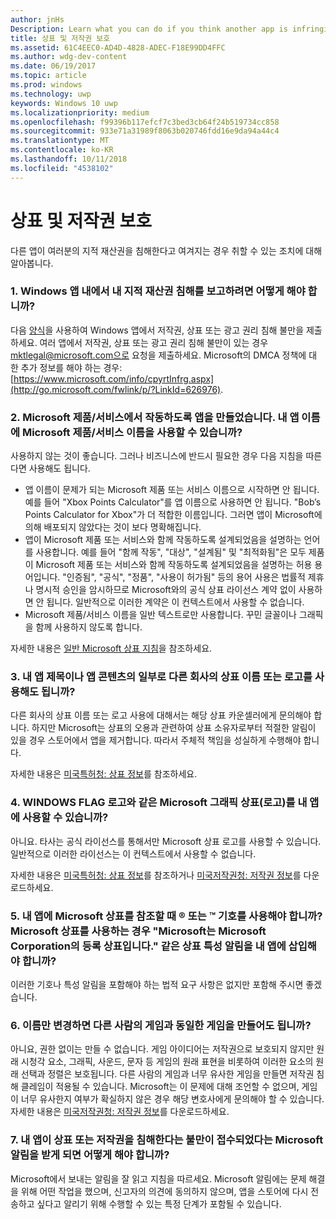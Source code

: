 ```yaml
---
author: jnHs
Description: Learn what you can do if you think another app is infringing on your intellectual property rights.
title: 상표 및 저작권 보호
ms.assetid: 61C4EEC0-AD4D-4828-ADEC-F18E99DD4FFC
ms.author: wdg-dev-content
ms.date: 06/19/2017
ms.topic: article
ms.prod: windows
ms.technology: uwp
keywords: Windows 10 uwp
ms.localizationpriority: medium
ms.openlocfilehash: f99396b117efcf7c3bed3cb64f24b519734cc858
ms.sourcegitcommit: 933e71a31989f8063b020746fdd16e9da94a44c4
ms.translationtype: MT
ms.contentlocale: ko-KR
ms.lasthandoff: 10/11/2018
ms.locfileid: "4538102"
---
```

# <a name="trademark-and-copyright-protection"></a>상표 및 저작권 보호


다른 앱이 여러분의 지적 재산권을 침해한다고 여겨지는 경우 취할 수 있는 조치에 대해 알아봅니다.

### <a name="1-how-may-i-report-an-infringement-of-my-intellectual-property-rights-within-a-windows-app"></a>1. Windows 앱 내에서 내 지적 재산권 침해를 보고하려면 어떻게 해야 합니까?


다음 [양식](http://go.microsoft.com/fwlink/p/?LinkId=273879)을 사용하여 Windows 앱에서 저작권, 상표 또는 광고 권리 침해 불만을 제출하세요. 여러 앱에서 저작권, 상표 또는 광고 권리 침해 불만이 있는 경우 mktlegal@microsoft.com으로 요청을 제출하세요. Microsoft의 DMCA 정책에 대 한 추가 정보를 해야 하는 경우: [https://www.microsoft.com/info/cpyrtInfrg.aspx](http://go.microsoft.com/fwlink/p/?LinkId=626976).

### <a name="2-i-created-my-app-to-work-with-a-microsoft-productservice-may-i-use-the-microsoft-productservice-name-in-the-name-of-my-app"></a>2. Microsoft 제품/서비스에서 작동하도록 앱을 만들었습니다. 내 앱 이름에 Microsoft 제품/서비스 이름을 사용할 수 있습니까?


사용하지 않는 것이 좋습니다. 그러나 비즈니스에 반드시 필요한 경우 다음 지침을 따른다면 사용해도 됩니다.

-   앱 이름이 문제가 되는 Microsoft 제품 또는 서비스 이름으로 시작하면 안 됩니다. 예를 들어 "Xbox Points Calculator"를 앱 이름으로 사용하면 안 됩니다. "Bob’s Points Calculator for Xbox"가 더 적합한 이름입니다. 그러면 앱이 Microsoft에 의해 배포되지 않았다는 것이 보다 명확해집니다.
-   앱이 Microsoft 제품 또는 서비스와 함께 작동하도록 설계되었음을 설명하는 언어를 사용합니다. 예를 들어 "함께 작동", "대상", "설계됨" 및 "최적화됨"은 모두 제품이 Microsoft 제품 또는 서비스와 함께 작동하도록 설계되었음을 설명하는 허용 용어입니다. "인증됨", "공식", "정품", "사용이 허가됨" 등의 용어 사용은 법률적 제휴나 명시적 승인을 암시하므로 Microsoft와의 공식 상표 라이선스 계약 없이 사용하면 안 됩니다. 일반적으로 이러한 계약은 이 컨텍스트에서 사용할 수 없습니다.
-   Microsoft 제품/서비스 이름을 일반 텍스트로만 사용합니다. 꾸민 글꼴이나 그래픽을 함께 사용하지 않도록 합니다.

자세한 내용은 [일반 Microsoft 상표 지침](http://go.microsoft.com/fwlink/p/?LinkId=225434)을 참조하세요.

### <a name="3-is-it-ok-if-i-use-the-trademarked-name-or-logo-of-another-company-in-the-title-of-my-app-or-as-part-of-the-content-of-my-app"></a>3. 내 앱 제목이나 앱 콘텐츠의 일부로 다른 회사의 상표 이름 또는 로고를 사용해도 됩니까?


다른 회사의 상표 이름 또는 로고 사용에 대해서는 해당 상표 카운셀러에게 문의해야 합니다. 하지만 Microsoft는 상표의 오용과 관련하여 상표 소유자로부터 적절한 알림이 있을 경우 스토어에서 앱을 제거합니다. 따라서 주체적 책임을 성실하게 수행해야 합니다.

자세한 내용은 [미국특허청: 상표 정보](http://go.microsoft.com/fwlink/p/?LinkId=225271)를 참조하세요.

### <a name="4-may-i-use-microsofts-graphical-trademarks-logos-such-as-the-windows-flag-logo-in-my-app"></a>4. WINDOWS FLAG 로고와 같은 Microsoft 그래픽 상표(로고)를 내 앱에 사용할 수 있습니까?


아니요. 타사는 공식 라이선스를 통해서만 Microsoft 상표 로고를 사용할 수 있습니다. 일반적으로 이러한 라이선스는 이 컨텍스트에서 사용할 수 없습니다.

자세한 내용은 [미국특허청: 상표 정보](http://go.microsoft.com/fwlink/p/?LinkId=225271)를 참조하거나 [미국저작권청: 저작권 정보](http://go.microsoft.com/fwlink/p/?LinkID=225273)를 다운로드하세요.

### <a name="5-do-i-need-to-use-registered--or-trademark--symbols-when-i-refer-to-a-microsoft-trademark-in-my-app-and-must-i-when-using-a-microsoft-trademark-place-a-trademark-attribution-notice-in-my-app-for-example-microsoft-is-a-registered-trademark-of-the-microsoft-corporation"></a>5. 내 앱에 Microsoft 상표를 참조할 때 ® 또는 ™ 기호를 사용해야 합니까? Microsoft 상표를 사용하는 경우 "Microsoft는 Microsoft Corporation의 등록 상표입니다." 같은 상표 특성 알림을 내 앱에 삽입해야 합니까?


이러한 기호나 특성 알림을 포함해야 하는 법적 요구 사항은 없지만 포함해 주시면 좋겠습니다.

### <a name="6-is-it-ok-if-i-make-a-game-that-is-identical-to-someone-elses-game-as-long-as-i-change-the-name"></a>6. 이름만 변경하면 다른 사람의 게임과 동일한 게임을 만들어도 됩니까?


아니요, 권한 없이는 만들 수 없습니다. 게임 아이디어는 저작권으로 보호되지 않지만 원래 시청각 요소, 그래픽, 사운드, 문자 등 게임의 원래 표현을 비롯하여 이러한 요소의 원래 선택과 정렬은 보호됩니다. 다른 사람의 게임과 너무 유사한 게임을 만들면 저작권 침해 클레임이 적용될 수 있습니다. Microsoft는 이 문제에 대해 조언할 수 없으며, 게임이 너무 유사한지 여부가 확실하지 않은 경우 해당 변호사에게 문의해야 할 수 있습니다. 자세한 내용은 [미국저작권청: 저작권 정보](http://go.microsoft.com/fwlink/p/?LinkID=225273)를 다운로드하세요.

### <a name="7-what-should-i-do-if-i-get-a-notice-from-microsoft-telling-me-it-has-received-a-complaint-that-my-app-infringes-a-trademark-or-copyright"></a>7. 내 앱이 상표 또는 저작권을 침해한다는 불만이 접수되었다는 Microsoft 알림을 받게 되면 어떻게 해야 합니까?


Microsoft에서 보내는 알림을 잘 읽고 지침을 따르세요. Microsoft 알림에는 문제 해결을 위해 어떤 작업을 했으며, 신고자의 의견에 동의하지 않으며, 앱을 스토어에 다시 전송하고 싶다고 알리기 위해 수행할 수 있는 특정 단계가 포함될 수 있습니다.

 

 




